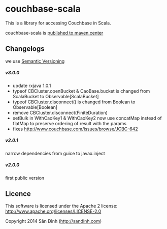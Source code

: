 couchbase-scala
===============
This is a library for accessing Couchbase in Scala.

couchbase-scala is [published to maven center](http://search.maven.org/#search%7Cga%7C1%7Cg%3A%22com.sandinh%22%20couchbase-scala)

## Changelogs
we use [Semantic Versioning](http://semver.org/)

##### v3.0.0
+ update rxjava 1.0.1
+ typeof CBCluster.openBucket & CaoBase.bucket is changed from ScalaBucket to Observable[ScalaBucket]
+ typeof CBCluster.disconnect() is changed from Boolean to Observable[Boolean]
+ remove CBCluster.disconnect(FiniteDuration)
+ setBulk in WithCaoKey1 & WithCaoKey2 now use concatMap instead of flatMap to preserve ordering of result with the params
+ fixes http://www.couchbase.com/issues/browse/JCBC-642

##### v2.0.1
narrow dependencies from guice to javax.inject

##### v2.0.0
first public version

## Licence
This software is licensed under the Apache 2 license:
http://www.apache.org/licenses/LICENSE-2.0

Copyright 2014 Sân Đình (http://sandinh.com)
